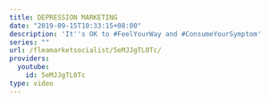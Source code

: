 ```yaml
---
title: DEPRESSION MARKETING
date: "2019-09-15T10:33:15+08:00"
description: 'It''s OK to #FeelYourWay and #ConsumeYourSymptom'
series: ""
url: /fleamarketsocialist/5eMJJgTL0Tc/
providers:
  youtube:
    id: 5eMJJgTL0Tc
type: video
---
```

